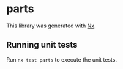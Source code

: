 # parts

This library was generated with [Nx](https://nx.dev).

## Running unit tests

Run `nx test parts` to execute the unit tests.
